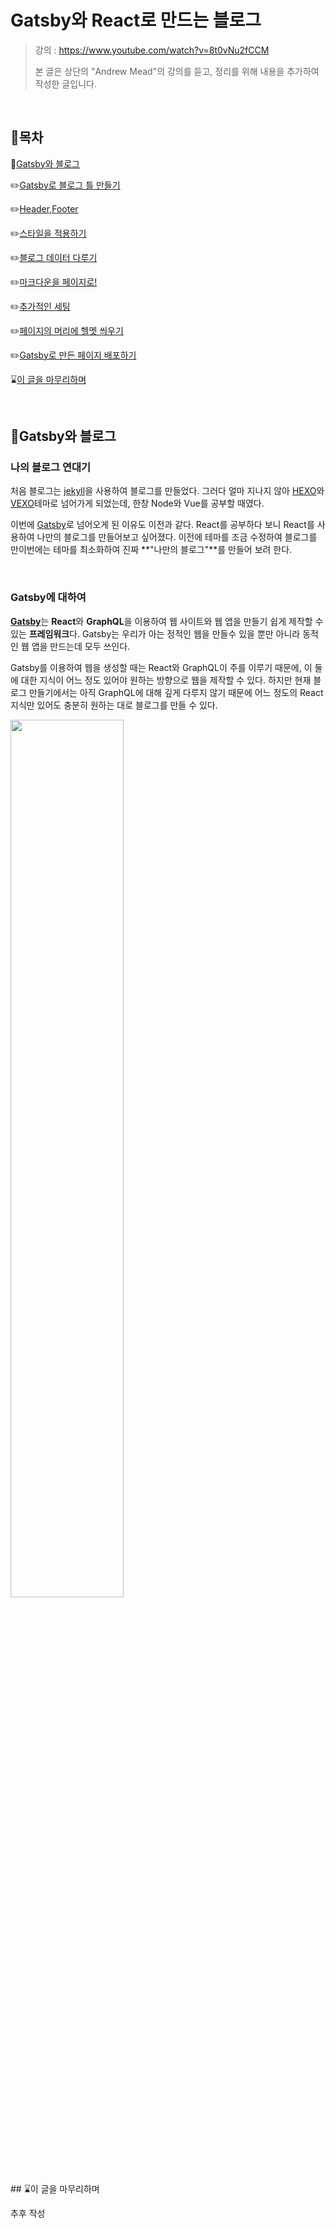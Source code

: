 # Gatsby와 React로 만드는 블로그
> 강의 : https://www.youtube.com/watch?v=8t0vNu2fCCM
>
> 본 글은 상단의 "Andrew Mead"의 강의를 듣고, 정리를 위해 내용을 추가하여 작성한 글입니다.

<br>

## 🧾목차
📌[Gatsby와 블로그](#gatsby와-블로그)

✏️[Gatsby로 블로그 틀 만들기](#️gatsby로-블로그-틀-만들기)

✏️[Header,Footer](#️header-footer)

✏️[스타일을 적용하기](#️스타일을-적용하기)

✏️[블로그 데이터 다루기](#️블로그-데이터-다루기)

✏️[마크다운을 페이지로!](#️마크다운을-페이지로)

✏️[추가적인 세팅](#️추가적인-세팅)

✏️[페이지의 머리에 헬멧 씌우기](#️페이지의-머리에-헬멧-씌우기)

✏️[Gatsby로 만든 페이지 배포하기](#️gatsby로-만든-페이지-배포하기)

⌛️[이 글을 마무리하며](#️이-글을-마무리하며)

<br>


## 📌Gatsby와 블로그

### 나의 블로그 연대기

처음 블로그는 [jekyll](https://jekyllrb-ko.github.io/)을 사용하여 블로그를 만들었다. 그러다 얼마 지나지 않아 [HEXO](https://hexo.io/ko/index.html)와 [VEXO](https://github.com/yanm1ng/hexo-theme-vexo)테마로 넘어가게 되었는데, 한창 Node와 Vue를 공부할 때였다. 

이번에 [Gatsby](https://www.gatsbyjs.org/)로 넘어오게 된 이유도 이전과 같다. React를 공부하다 보니 React를 사용하여 나만의 블로그를 만들어보고 싶어졌다. 이전에 테마를 조금 수정하여 블로그를 만이번에는 테마를 최소화하여 진짜 **"나만의 블로그"**를 만들어 보려 한다.

<br>

### Gatsby에 대하여

 [**Gatsby**](https://www.gatsbyjs.org/)는 **React**와 **GraphQL**을 이용하여 웹 사이트와 웹 앱을 만들기 쉽게 제작할 수 있는 **프레임워크**다. Gatsby는 우리가 아는 정적인 웹을 만들수 있을 뿐만 아니라 동적인 웹 앱을 만드는데 모두 쓰인다.

Gatsby를 이용하여 웹을 생성할 때는 React와 GraphQL이 주를 이루기 때문에, 이 둘에 대한 지식이 어느 정도 있어야 원하는 방향으로 웹을 제작할 수 있다. 하지만 현재 블로그 만들기에서는 아직 GraphQL에 대해 깊게 다루지 않기 때문에 어느 정도의 React지식만 있어도 충분히 원하는 대로 블로그를 만들 수 있다.

<img src="../README/34442516-fb1a1a3c-ecc2-11e7-8fe8-530435f22336.jpg" width="60%">

<br>
## ⌛️이 글을 마무리하며

추후 작성
